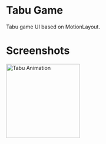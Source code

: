 # Tabu Game
Tabu game UI based on MotionLayout. 

<h1>Screenshots</h1>
<p>
  <img src="https://github.com/Sokhib/LearningMotionLayout/blob/feature%2Ftabumotion/app/src/main/res/drawable/1.gif" width="200" title="Tabu Animation" alt="Tabu Animation">
</p>
